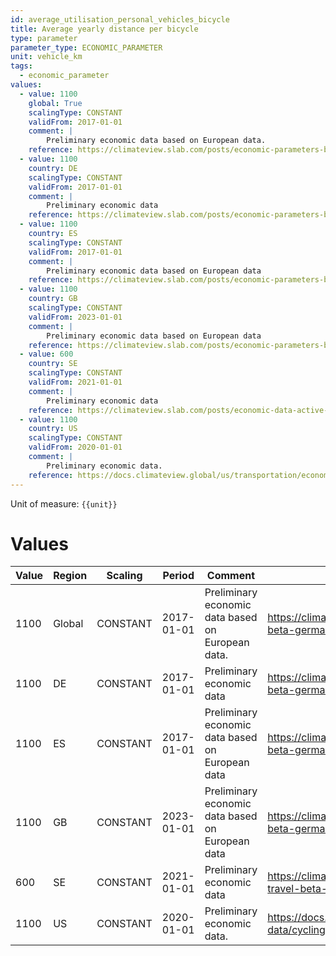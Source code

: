 ```yaml
---
id: average_utilisation_personal_vehicles_bicycle
title: Average yearly distance per bicycle
type: parameter
parameter_type: ECONOMIC_PARAMETER
unit: vehicle_km
tags:
  - economic_parameter
values:
  - value: 1100
    global: True
    scalingType: CONSTANT
    validFrom: 2017-01-01
    comment: |
        Preliminary economic data based on European data.
    reference: https://climateview.slab.com/posts/economic-parameters-beta-germany-active-travel-kne6xcu5
  - value: 1100
    country: DE
    scalingType: CONSTANT
    validFrom: 2017-01-01
    comment: |
        Preliminary economic data
    reference: https://climateview.slab.com/posts/economic-parameters-beta-germany-active-travel-kne6xcu5
  - value: 1100
    country: ES
    scalingType: CONSTANT
    validFrom: 2017-01-01
    comment: |
        Preliminary economic data based on European data
    reference: https://climateview.slab.com/posts/economic-parameters-beta-germany-active-travel-kne6xcu5
  - value: 1100
    country: GB
    scalingType: CONSTANT
    validFrom: 2023-01-01
    comment: |
        Preliminary economic data based on European data
    reference: https://climateview.slab.com/posts/economic-parameters-beta-germany-active-travel-kne6xcu5
  - value: 600
    country: SE
    scalingType: CONSTANT
    validFrom: 2021-01-01
    comment: |
        Preliminary economic data
    reference: https://climateview.slab.com/posts/economic-data-active-travel-beta-hroswvhq
  - value: 1100
    country: US
    scalingType: CONSTANT
    validFrom: 2020-01-01
    comment: |
        Preliminary economic data.
    reference: https://docs.climateview.global/us/transportation/economic-data/cycling/
---
```



Unit of measure: `{{unit}}`


# Values


| Value | Region | Scaling | Period | Comment | Reference |
|-------|--------|---------|--------|---------|-----------|
| 1100 | Global | CONSTANT | 2017-01-01 | Preliminary economic data based on European data. | https://climateview.slab.com/posts/economic-parameters-beta-germany-active-travel-kne6xcu5 |
| 1100 | DE | CONSTANT | 2017-01-01 | Preliminary economic data | https://climateview.slab.com/posts/economic-parameters-beta-germany-active-travel-kne6xcu5 |
| 1100 | ES | CONSTANT | 2017-01-01 | Preliminary economic data based on European data | https://climateview.slab.com/posts/economic-parameters-beta-germany-active-travel-kne6xcu5 |
| 1100 | GB | CONSTANT | 2023-01-01 | Preliminary economic data based on European data | https://climateview.slab.com/posts/economic-parameters-beta-germany-active-travel-kne6xcu5 |
| 600 | SE | CONSTANT | 2021-01-01 | Preliminary economic data | https://climateview.slab.com/posts/economic-data-active-travel-beta-hroswvhq |
| 1100 | US | CONSTANT | 2020-01-01 | Preliminary economic data. | https://docs.climateview.global/us/transportation/economic-data/cycling/ |


